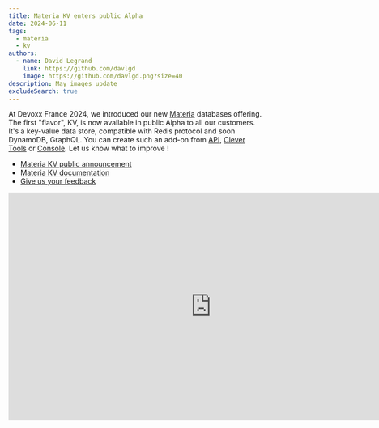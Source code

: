 ```yaml
---
title: Materia KV enters public Alpha
date: 2024-06-11
tags:
  - materia
  - kv
authors:
  - name: David Legrand
    link: https://github.com/davlgd
    image: https://github.com/davlgd.png?size=40
description: May images update
excludeSearch: true
---
```


At Devoxx France 2024, we introduced our new [Materia](https://www.clever-cloud.com/materia/) databases offering. The first "flavor", KV, is now available in public Alpha to all our customers. It's a key-value data store, compatible with Redis protocol and soon DynamoDB, GraphQL. You can create such an add-on from [API](../../api/), [Clever Tools](https://github.com/CleverCloud/clever-tools) or [Console](https://console.clever-cloud.com/users/me/addons/new). Let us know what to improve !

- [Materia KV public announcement](https://www.clever-cloud.com/blog/company/2024/04/16/materiadb-kv-materia-functions/)
- [Materia KV documentation](../../doc/addons/materia-kv/)
- [Give us your feedback](https://github.com/CleverCloud/Community/discussions/categories/materia)

<iframe width="800" height="450" src="https://www.youtube-nocookie.com/embed/B8wQEG8qkqs?si=bPJcw3zvgfLLFjFk" title="YouTube video player" frameborder="0" allow="accelerometer; autoplay; clipboard-write; encrypted-media; gyroscope; picture-in-picture; web-share" referrerpolicy="strict-origin-when-cross-origin" allowfullscreen></iframe>
